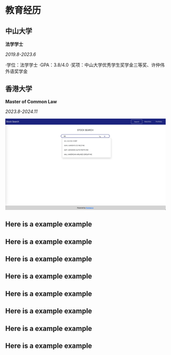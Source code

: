# 教育经历

## 中山大学
**法学学士**

*2019.8-2023.6*

·学位：法学学士 
·GPA：3.8/4.0 
·奖项：中山大学优秀学生奖学金三等奖、许仲伟外语奖学金


## 香港大学
**Master of Common Law**

*2023.8-2024.11*



![search page](https://github.com/KaltsitsPie/picx-images-hosting/raw/master/hpmepage2.lvi48mwoa.webp)

## Here is a example example

## Here is a example example

## Here is a example example

## Here is a example example

## Here is a example example

## Here is a example example

## Here is a example example

## Here is a example example
